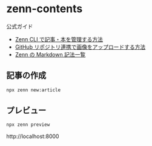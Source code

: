 # zenn-contents

公式ガイド

- [Zenn CLI で記事・本を管理する方法](https://zenn.dev/zenn/articles/zenn-cli-guide)
- [GitHub リポジトリ連携で画像をアップロードする方法](https://zenn.dev/zenn/articles/zenn-cli-guide)
- [Zenn の Markdown 記法一覧](https://zenn.dev/zenn/articles/markdown-guide)

## 記事の作成

```sh
npx zenn new:article
```

## プレビュー

```sh
npx zenn preview
```

http://localhost:8000
